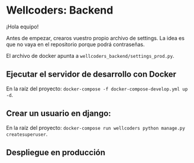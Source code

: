 # Wellcoders: Backend

¡Hola equipo!

Antes de empezar, crearos vuestro propio archivo de settings. La idea es que no vaya en el repositorio porque podrá
contraseñas.

El archivo de docker apunta a `wellcoders_backend/settings_prod.py`.

## Ejecutar el servidor de desarrollo con Docker
En la raíz del proyecto: `docker-compose -f docker-compose-develop.yml up -d`.

## Crear un usuario en django:
En la raíz del proyecto: `docker-compose run wellcoders python manage.py createsuperuser`.

## Despliegue en producción